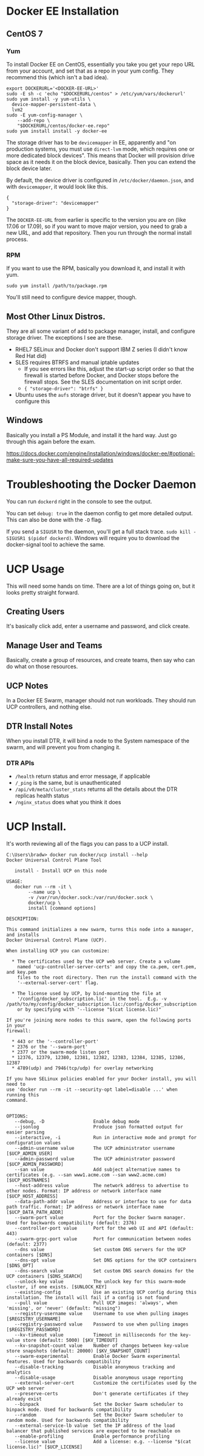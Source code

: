 # Docker EE Installation

## CentOS 7

### Yum

To install Docker EE on CentOS, essentially you take you get your repo URL from your account, and set that as a
repo in your yum config. They recommend this (which isn't a bad idea).

```
export DOCKERURL='<DOCKER-EE-URL>'
sudo -E sh -c 'echo "$DOCKERURL/centos" > /etc/yum/vars/dockerurl'
sudo yum install -y yum-utils \
  device-mapper-persistent-data \
  lvm2
sudo -E yum-config-manager \
    --add-repo \
    "$DOCKERURL/centos/docker-ee.repo"
sudo yum install install -y docker-ee
```

The storage driver has to be `devicemapper` in EE, apparently and "on production systems, you must use `direct-lvm` mode, which requires
one or more dedicated block devices". This means that Docker will provision drive space as it needs it on the block device, basically. Then you can extend the block device later.

By default, the device driver is configured in `/etc/docker/daemon.json`, and with `devicemapper`, it would look like this.

```
{
  "storage-driver": "devicemapper"
}
```

The `DOCKER-EE-URL` from earlier is specific to the version you are on (like 17.06 or 17.09), so if you want to move
major version, you need to grab a new URL, and add that repository. Then you run through the normal install process.

### RPM

If you want to use the RPM, basically you download it, and install it with yum.

`sudo yum install /path/to/package.rpm`

You'll still need to configure device mapper, though.

## Most Other Linux Distros.

They are all some variant of add to package manager, install, and configure storage driver. The exceptions I see are these.

* RHEL7 SELinux and Docker don't support IBM Z series (I didn't know Red Hat did)
* SLES requires BTRFS and manual iptable updates
  * If you see errors like this, adjust the start-up script order so that the firewall is started before Docker, and Docker stops before the firewall stops. See the SLES documentation on init script order.
  * `{ "storage-driver": "btrfs" }`
* Ubuntu uses the `aufs` storage driver, but it doesn't appear you have to configure this

## Windows

Basically you install a PS Module, and install it the hard way. Just go through this again before the exam.

https://docs.docker.com/engine/installation/windows/docker-ee/#optional-make-sure-you-have-all-required-updates

# Troubleshooting the Docker Daemon

You can run `dockerd` right in the console to see the output.

You can set `debug: true` in the daemon config to get more detailed output. This can also be done with the `-D` flag.

If you send a `SIGUSR` to the daemon, you'll get a full stack trace. `sudo kill -SIGUSR1 $(pidof dockerd)`. Windows will require
you to download the docker-signal tool to achieve the same.

# UCP Usage

This will need some hands on time. There are a lot of things going on, but it looks pretty straight forward.

## Creating Users

It's basically click add, enter a username and password, and click create.

## Manage User and Teams

Basically, create a group of resources, and create teams, then say who can do what on those resources.

## UCP Notes

In a Docker EE Swarm, manager should not run workloads. They should run UCP controllers, and nothing else.

## DTR Install Notes

When you install DTR, it will bind a node to the System namespace of the swarm, and will prevent you from changing it.

### DTR APIs

* `/health` return status and error message, if applicable
* `/_ping` is the same, but is unauthenticated
* `/api/v0/meta/cluster_stats` returns all the details about the DTR replicas health status
* `/nginx_status` does what you think it does

# UCP Install.

It's worth reviewing all of the flags you can pass to a UCP install.

```
C:\Users\bradw> docker run docker/ucp install --help
Docker Universal Control Plane Tool

   install - Install UCP on this node

USAGE:
   docker run --rm -it \
        --name ucp \
        -v /var/run/docker.sock:/var/run/docker.sock \
        docker/ucp \
        install [command options]

DESCRIPTION:

This command initializes a new swarm, turns this node into a manager, and installs
Docker Universal Control Plane (UCP).

When installing UCP you can customize:

  * The certificates used by the UCP web server. Create a volume
    named 'ucp-controller-server-certs' and copy the ca.pem, cert.pem, and key.pem
    files to the root directory. Then run the install command with the
    '--external-server-cert' flag.

  * The license used by UCP, by bind-mounting the file at
    '/config/docker_subscription.lic' in the tool.  E.g. -v /path/to/my/config/docker_subscription.lic:/config/docker_subscription.lic
    or by specifying with '--license "$(cat license.lic)"

If you're joining more nodes to this swarm, open the following ports in your
firewall:

  * 443 or the '--controller-port'
  * 2376 or the '--swarm-port'
  * 2377 or the swarm-mode listen port
  * 12376, 12379, 12380, 12381, 12382, 12383, 12384, 12385, 12386, 12387
  * 4789(udp) and 7946(tcp/udp) for overlay networking

If you have SELinux policies enabled for your Docker install, you will need to
use 'docker run --rm -it --security-opt label=disable ...' when running this
command.


OPTIONS:
   --debug, -D                  Enable debug mode
   --jsonlog                    Produce json formatted output for easier parsing
   --interactive, -i            Run in interactive mode and prompt for configuration values
   --admin-username value       The UCP administrator username [$UCP_ADMIN_USER]
   --admin-password value       The UCP administrator password [$UCP_ADMIN_PASSWORD]
   --san value                  Add subject alternative names to certificates (e.g. --san www1.acme.com --san www2.acme.com) [$UCP_HOSTNAMES]
   --host-address value         The network address to advertise to other nodes. Format: IP address or network interface name [$UCP_HOST_ADDRESS]
   --data-path-addr value       Address or interface to use for data path traffic. Format: IP address or network interface name [$UCP_DATA_PATH_ADDR]
   --swarm-port value           Port for the Docker Swarm manager. Used for backwards compatibility (default: 2376)
   --controller-port value      Port for the web UI and API (default: 443)
   --swarm-grpc-port value      Port for communication between nodes (default: 2377)
   --dns value                  Set custom DNS servers for the UCP containers [$DNS]
   --dns-opt value              Set DNS options for the UCP containers [$DNS_OPT]
   --dns-search value           Set custom DNS search domains for the UCP containers [$DNS_SEARCH]
   --unlock-key value           The unlock key for this swarm-mode cluster, if one exists. [$UNLOCK_KEY]
   --existing-config            Use an existing UCP config during this installation. The install will fail if a config is not found
   --pull value                 Pull UCP images: 'always', when 'missing', or 'never' (default: "missing")
   --registry-username value    Username to use when pulling images [$REGISTRY_USERNAME]
   --registry-password value    Password to use when pulling images [$REGISTRY_PASSWORD]
   --kv-timeout value           Timeout in milliseconds for the key-value store (default: 5000) [$KV_TIMEOUT]
   --kv-snapshot-count value    Number of changes between key-value store snapshots (default: 20000) [$KV_SNAPSHOT_COUNT]
   --swarm-experimental         Enable Docker Swarm experimental features. Used for backwards compatibility
   --disable-tracking           Disable anonymous tracking and analytics
   --disable-usage              Disable anonymous usage reporting
   --external-server-cert       Customize the certificates used by the UCP web server
   --preserve-certs             Don't generate certificates if they already exist
   --binpack                    Set the Docker Swarm scheduler to binpack mode. Used for backwards compatibility
   --random                     Set the Docker Swarm scheduler to random mode. Used for backwards compatibility
   --external-service-lb value  Set the IP address of the load balancer that published services are expected to be reachable on
   --enable-profiling           Enable performance profiling
   --license value              Add a license: e.g. --license "$(cat license.lic)" [$UCP_LICENSE]
```
